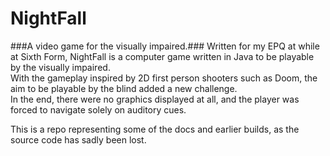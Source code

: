# NightFall
###A video game for the visually impaired.###
Written for my EPQ at while at Sixth Form, NightFall is a computer game written in Java to be playable by the visually impaired.  
With the gameplay inspired by 2D first person shooters such as Doom, the aim to be playable by the blind added a new challenge.  
In the end, there were no graphics displayed at all, and the player was forced to navigate solely on auditory cues.  

This is a repo representing some of the docs and earlier builds, as the source code has sadly been lost.
